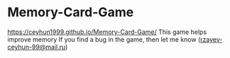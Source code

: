 # Memory-Card-Game
https://ceyhun1999.github.io/Memory-Card-Game/
This game helps improve memory
If you find a bug in the game, then let me know (rzayev-ceyhun-99@mail.ru)
